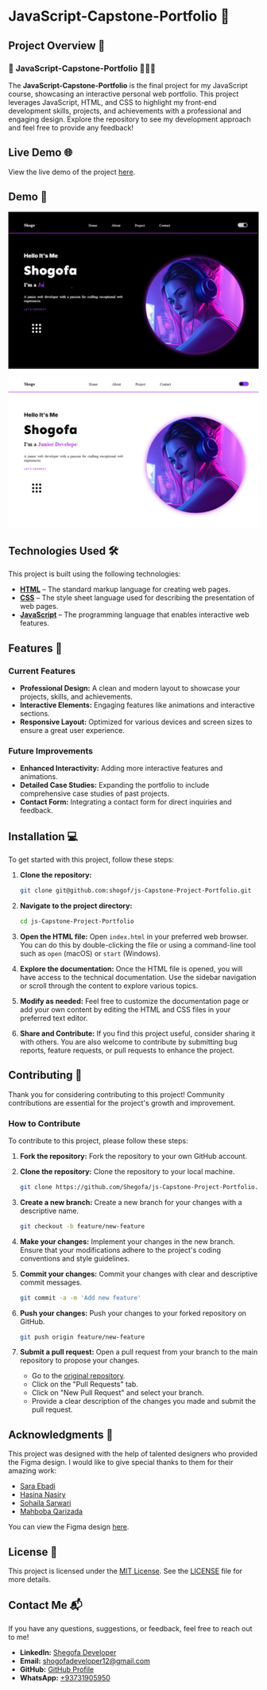 # JavaScript-Capstone-Portfolio 🚀

## Project Overview 📝

### 🛒 **JavaScript-Capstone-Portfolio** 🕵️‍♂️✨

The **JavaScript-Capstone-Portfolio** is the final project for my JavaScript course, showcasing an interactive personal web portfolio. This project leverages JavaScript, HTML, and CSS to highlight my front-end development skills, projects, and achievements with a professional and engaging design. Explore the repository to see my development approach and feel free to provide any feedback!

## Live Demo 🌐

View the live demo of the project [here](https://shogof.github.io/JavaScript-Capstone-project-Portfolio/).

## Demo 📸

![Project Image](img/picture1.jpg)
![Project Image](img/picture2.jpg)

## Technologies Used 🛠️

This project is built using the following technologies:

- [**HTML**](https://developer.mozilla.org/en-US/docs/Web/HTML) – The standard markup language for creating web pages.
- [**CSS**](https://developer.mozilla.org/en-US/docs/Web/CSS) – The style sheet language used for describing the presentation of web pages.
- [**JavaScript**](https://developer.mozilla.org/en-US/docs/Web/JavaScript) – The programming language that enables interactive web features.

## Features 🚀

### Current Features

- **Professional Design:** A clean and modern layout to showcase your projects, skills, and achievements.
- **Interactive Elements:** Engaging features like animations and interactive sections.
- **Responsive Layout:** Optimized for various devices and screen sizes to ensure a great user experience.

### Future Improvements

- **Enhanced Interactivity:** Adding more interactive features and animations.
- **Detailed Case Studies:** Expanding the portfolio to include comprehensive case studies of past projects.
- **Contact Form:** Integrating a contact form for direct inquiries and feedback.

## Installation 💻

To get started with this project, follow these steps:

1. **Clone the repository:**

   ```bash
   git clone git@github.com:shogof/js-Capstone-Project-Portfolio.git
   ```

2. **Navigate to the project directory:**

   ```bash
   cd js-Capstone-Project-Portfolio
   ```

3. **Open the HTML file:**
   Open `index.html` in your preferred web browser. You can do this by double-clicking the file or using a command-line tool such as `open` (macOS) or `start` (Windows).

4. **Explore the documentation:**
   Once the HTML file is opened, you will have access to the technical documentation. Use the sidebar navigation or scroll through the content to explore various topics.

5. **Modify as needed:**
   Feel free to customize the documentation page or add your own content by editing the HTML and CSS files in your preferred text editor.

6. **Share and Contribute:**
   If you find this project useful, consider sharing it with others. You are also welcome to contribute by submitting bug reports, feature requests, or pull requests to enhance the project.

## Contributing 🤝

Thank you for considering contributing to this project! Community contributions are essential for the project's growth and improvement.

### How to Contribute

To contribute to this project, please follow these steps:

1. **Fork the repository:**
   Fork the repository to your own GitHub account.

2. **Clone the repository:**
   Clone the repository to your local machine.

   ```bash
   git clone https://github.com/Shegofa/js-Capstone-Project-Portfolio.git
   ```

3. **Create a new branch:**
   Create a new branch for your changes with a descriptive name.

   ```bash
   git checkout -b feature/new-feature
   ```

4. **Make your changes:**
   Implement your changes in the new branch. Ensure that your modifications adhere to the project's coding conventions and style guidelines.

5. **Commit your changes:**
   Commit your changes with clear and descriptive commit messages.

   ```bash
   git commit -a -m 'Add new feature'
   ```

6. **Push your changes:**
   Push your changes to your forked repository on GitHub.

   ```bash
   git push origin feature/new-feature
   ```

7. **Submit a pull request:**
   Open a pull request from your branch to the main repository to propose your changes.

   - Go to the [original repository](https://github.com/shogof/JavaScript-Capstone-project-Portfolio).
   - Click on the "Pull Requests" tab.
   - Click on "New Pull Request" and select your branch.
   - Provide a clear description of the changes you made and submit the pull request.

## Acknowledgments 🙏

This project was designed with the help of talented designers who provided the Figma design. I would like to give special thanks to them for their amazing work:

- [Sara Ebadi](http://www.linkedin.com/in/sara-ebadi-61a6b0319)
- [Hasina Nasiry](https://www.linkedin.com/in/hasina-nasiry-702b74266?utm_source=share&utm_campaign=share_via&utm_content=profile&utm_medium=android_app)
- [Sohaila Sarwari](https://www.linkedin.com/in/sohaila-sarwari-660555218?utm_source=share&utm_campaign=share_via&utm_content=profile&utm_medium=android_app)
- [Mahboba Qarizada](https://www.linkedin.com/in/designername4)

You can view the Figma design [here](https://www.figma.com/design/e9quiLTzKcmnAja9GAbx2Z/Portfolio-Team-8?node-id=0-1&t=cHDf9zCxnJgymScG-0).

## License 📜

This project is licensed under the [MIT License](https://opensource.org/licenses/MIT). See the [LICENSE](LICENSE) file for more details.

## Contact Me 📬

If you have any questions, suggestions, or feedback, feel free to reach out to me!

- **LinkedIn:** [Shegofa Developer](https://www.linkedin.com/in/shegofa-developer-aa362030b)
- **Email:** [shogofadeveloper12@gmail.com](mailto:shogofadeveloper12@gmail.com)
- **GitHub:** [GitHub Profile](https://github.com/shogof)
- **WhatsApp:** [+93731905950](https://wa.me/+93731905950)
